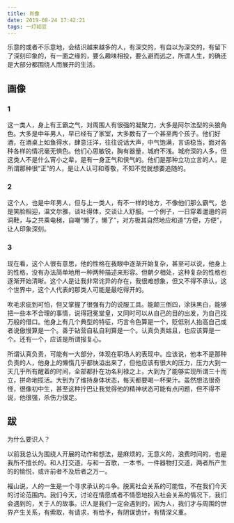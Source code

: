 ```yaml
---
title: 肖像
date: 2019-08-24 17:42:21
tags: 一灯如豆
---
```


乐意的或者不乐意地，会结识越来越多的人，有深交的，有自以为深交的，有留下了深刻印象的，有一面之缘的，要么趣味相投，要么避而远之，所谓人生，的确还是大部分都围绕人而展开的生活。

## 画像

### 1

这一类人，身上有王霸之气，对周围人有很强的凝聚力，大多是阿尔法型的头狼角色。大多是中年男人，早已经有了家室，大多数有了一个甚至两个孩子。他们好酒，在酒桌上如鱼得水，肆意汪洋，往往说话大声，中气饱满，言语稳当，面对各种各样的情况毫无惧色。他们心思敏锐，胸有器量，城府不浅。城府深的人多，但这类人不是什么宵小之辈，是有一身正气和侠气的。他们是那种立功立言的人，是所谓那种很“正”的人，是让人认可和尊敬，不知不觉就想要追随的。

### 2

这个人，也是中年男人，但与上一类人，有不一样的地方，不像他们那么霸气，总是笑脸相迎，温文尔雅，谈吐得体，交谈让人舒服。一个例子，一日穿着邋遢的洞洞鞋，与之共乘电梯，自嘲“懒了，懒了”，对方极其自然地应和道“方便，方便”，让人印象深刻。

### 3

现在看，这个人很有意思，他的性格在我眼中逐渐开始复杂，甚至可以说，他身上的性格，没有办法简单地用一种两种描述来形容。但朝夕相处，这种复杂的性格也逐渐开始清晰。这个人是让我非常诧异的存在，我很难想象，但又不得不承认，这个世界中，这个人代表的那类人可能是最吃得开的。

吹毛求疵到可怕，但又掌握了很强有力的说服工具。能颠三倒四，涂抹黑白，能够把一些本不合理的事情，说得冠冕堂皇，又同时可以从自己的目的出发，为自己找万般的借口。他身上有几个典型的特征，巧言令色算是一个，贬低别人抬高自己或者说傲慢算是一个。善于钻营自私自利算是一个。认真负责姑且，也应该算是一个。还有一个，应该是所谓报复心。

所谓认真负责，可能有一大部分，体现在职场人的表现中。应该说，他本不是那种负责的人，他身上的懒惰几乎都快溢出来了，但他应该有很大的压力，压力大到一天几乎所有醒着的时间，全部都扑在功名利禄之上，大到为了能够实现所谓三十而立，拼命地揽活。大到为了维持身体状态，每天都要喝一杯果汁。虽然想法很奇怪，很像初中生，甚至这种拧巴让我觉得他的精神状态可能有点问题，但不得不说，他很强，杀伤力很足。

## 跋

为什么要识人？

以前我总认为围绕人开展的动作和想法，是麻烦的，无意义的，浪费时间的，也是我所不擅长的。和人打交道，与和一首歌，一本书，一件器物打交道，两者所产生的的愉悦，或许前者不及后者之万一。

福山说，人的一生是一个寻求承认的斗争。脱离社会关系的可能性，不在我们今天的讨论范围内。我们今天，讨论在情愿或者不情愿地投入社会关系的情况下，我们会遇到的，关于人的故事。识人是我们一定会遇到的，因为人，我们才与周围的世界产生关系，有索取，有请求，有给予，有阴谋诡计，有情深义重。